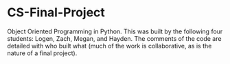 # CS-Final-Project
Object Oriented Programming in Python. This was built by the following four students: Logen, Zach, Megan, and Hayden.
The comments of the code are detailed with who built what (much of the work is collaborative, as is the nature of a final project).
